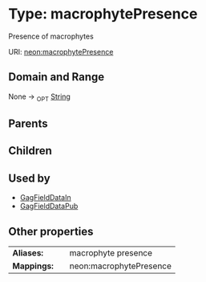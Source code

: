 
# Type: macrophytePresence


Presence of macrophytes

URI: [neon:macrophytePresence](https://data.neonscience.org/macrophytePresence)


## Domain and Range

None ->  <sub>OPT</sub> [String](types/String.md)

## Parents


## Children


## Used by

 * [GagFieldDataIn](GagFieldDataIn.md)
 * [GagFieldDataPub](GagFieldDataPub.md)

## Other properties

|  |  |  |
| --- | --- | --- |
| **Aliases:** | | macrophyte presence |
| **Mappings:** | | neon:macrophytePresence |

